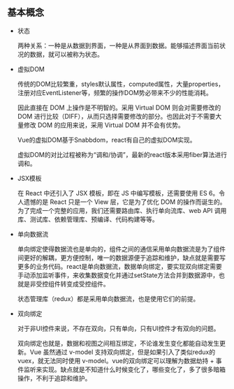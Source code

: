 ## 基本概念

* 状态

  两种关系：一种是从数据到界面，一种是从界面到数据。能够描述界面当前状况的数据，就可以被称为状态。

* 虚拟DOM

  传统的DOM比较繁重，styles默认属性，computed属性，大量properties，注册对应EventListener等，频繁的操作DOM势必带来不少的性能消耗。

  因此直接在 DOM 上操作是不明智的。采用 Virtual DOM 则会对需要修改的 DOM 进行比较（DIFF），从而只选择需要修改的部分。也因此对于不需要大量修改 DOM 的应用来说，采用 Virtual DOM 并不会有优势。

  Vue的虚拟DOM基于Snabbdom，react有自己的虚拟DOM实现。

  虚拟DOM的对比过程被称为“调和/协调”，最新的react版本采用fiber算法进行调和。

* JSX模板

  在 React 中还引入了 JSX 模板，即在 JS 中编写模板，还需要使用 ES 6。令人遗憾的是 React 只是一个 View 层，它是为了优化 DOM 的操作而诞生的。为了完成一个完整的应用，我们还需要路由库、执行单向流库、web API 调用库、测试库、依赖管理库、预编译、代码构建等等。

* 单向数据流

  单向绑定使得数据流也是单向的，组件之间的通信采用单向数据流是为了组件间更好的解耦，更方便控制，唯一的数据源便于追踪和维护，缺点就是需要写更多的业务代码。react是单向数据流，数据单向绑定，要实现双向绑定需要手动添加监听事件，来收集数据变化并通过setState方法合并到数据源中，也就是非受控组件转变成受控组件。

  状态管理库（redux）都是采用单向数据流，也是使用它们的前提。

* 双向绑定

  对于非UI控件来说，不存在双向，只有单向，只有UI控件才有双向的问题。
  
  双向绑定也就是，数据和视图之间相互绑定，不论谁发生变化都能自动发生更新。Vue 虽然通过 v-model 支持双向绑定，但是如果引入了类似redux的vuex，就无法同时使用 v-model。vue的双向绑定可以理解为数据劫持 + 事件监听来实现。缺点就是不知道什么时候变化了，哪些变化了，多了很多暗箱操作，不利于追踪和维护。